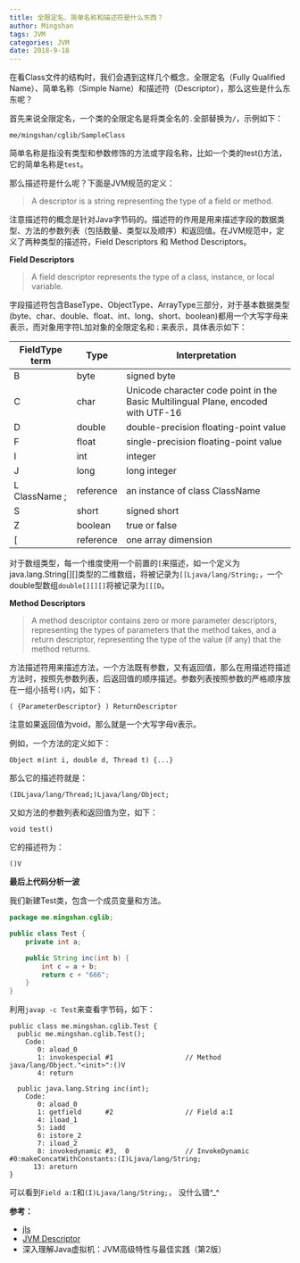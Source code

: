 ```yaml
---
title: 全限定名、简单名称和描述符是什么东西？
author: Mingshan
tags: JVM
categories: JVM
date: 2018-9-18
---
```


在看Class文件的结构时，我们会遇到这样几个概念，全限定名（Fully Qualified Name）、简单名称（Simple Name）和描述符（Descriptor），那么这些是什么东东呢？

<!-- more -->

首先来说全限定名，一个类的全限定名是将类全名的`.`全部替换为`/`，示例如下：

```
me/mingshan/cglib/SampleClass
```

简单名称是指没有类型和参数修饰的方法或字段名称，比如一个类的test()方法，它的简单名称是`test`。

那么描述符是什么呢？下面是JVM规范的定义：

> A descriptor is a string representing the type of a field or method. 

注意描述符的概念是针对Java字节码的。描述符的作用是用来描述字段的数据类型、方法的参数列表（包括数量、类型以及顺序）和返回值。在JVM规范中，定义了两种类型的描述符，Field Descriptors 和 Method Descriptors。

**Field Descriptors**

> A field descriptor represents the type of a class, instance, or local variable.

字段描述符包含BaseType、ObjectType、ArrayType三部分，对于基本数据类型(byte、char、double、float、int、long、short、boolean)都用一个大写字母来表示，而对象用字符L加对象的全限定名和`；`来表示，具体表示如下：

FieldType term | Type | Interpretation 
---|---|---
B	| byte	    | signed byte
C	| char      | Unicode character code point in the Basic Multilingual Plane, encoded with UTF-16
D	| double    |	double-precision floating-point value
F	| float     |	single-precision floating-point value
I	| int  	    | integer
J	| long	    | long integer
L ClassName ; |	reference |	an instance of class ClassName
S	| short     |	signed short
Z	| boolean   |	true or false
[	| reference | 	one array dimension

对于数组类型，每一个维度使用一个前置的`[`来描述，如一个定义为java.lang.String[][]类型的二维数组，将被记录为`[[Ljava/lang/String;`，一个double型数组`double[][][]`将被记录为`[[[D`。

**Method Descriptors**

> A method descriptor contains zero or more parameter descriptors, representing the types of parameters that the method takes, and a return descriptor, representing the type of the value (if any) that the method returns.

方法描述符用来描述方法，一个方法既有参数，又有返回值，那么在用描述符描述方法时，按照先参数列表，后返回值的顺序描述。参数列表按照参数的严格顺序放在一组小括号`()`内，如下：

```
( {ParameterDescriptor} ) ReturnDescriptor
```

注意如果返回值为void，那么就是一个大写字母`V`表示。

例如，一个方法的定义如下：

```
Object m(int i, double d, Thread t) {...}
```

那么它的描述符就是：

```
(IDLjava/lang/Thread;)Ljava/lang/Object;
```

又如方法的参数列表和返回值为空，如下：

```
void test()
```
它的描述符为：

```
()V
```

**最后上代码分析一波**

我们新建Test类，包含一个成员变量和方法。

```Java
package me.mingshan.cglib;

public class Test {
    private int a;

    public String inc(int b) {
        int c = a + b;
        return c + "666";
    }
}
```

利用`javap -c Test`来查看字节码，如下：

```
public class me.mingshan.cglib.Test {
  public me.mingshan.cglib.Test();
    Code:
       0: aload_0
       1: invokespecial #1                  // Method java/lang/Object."<init>":()V
       4: return

  public java.lang.String inc(int);
    Code:
       0: aload_0
       1: getfield      #2                  // Field a:I
       4: iload_1
       5: iadd
       6: istore_2
       7: iload_2
       8: invokedynamic #3,  0              // InvokeDynamic #0:makeConcatWithConstants:(I)Ljava/lang/String;
      13: areturn
}
```

可以看到`Field a:I`和`(I)Ljava/lang/String;`， 没什么错^_^


**参考：**

- [jls](https://docs.oracle.com/javase/specs/jls/se10/html/jls-6.html#jls-6.7)
- [JVM Descriptor](https://docs.oracle.com/javase/specs/jvms/se10/html/jvms-4.html#jvms-4.3)
- 深入理解Java虚拟机：JVM高级特性与最佳实践（第2版）